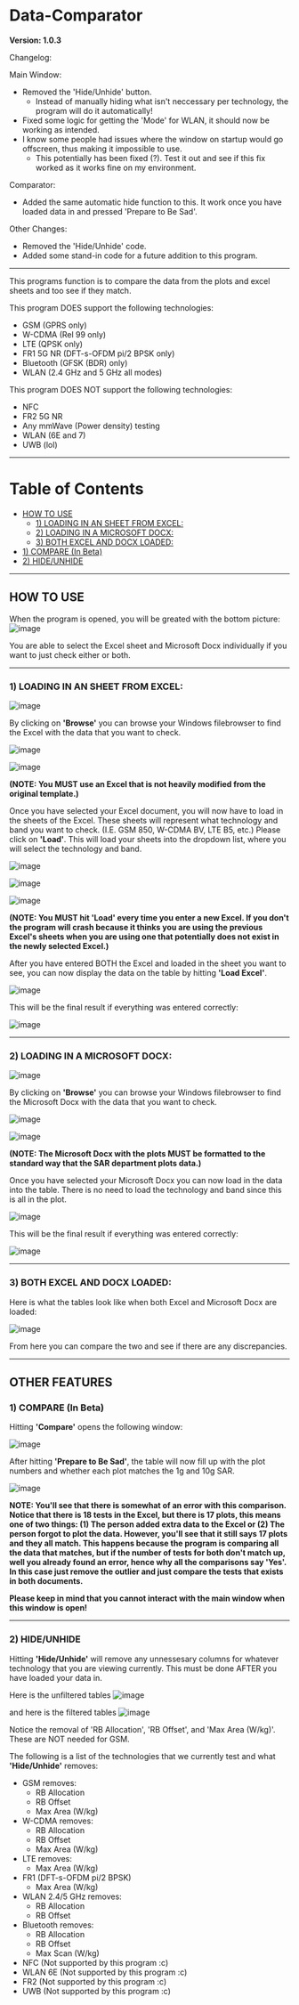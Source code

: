 # Data-Comparator

**Version: 1.0.3**

Changelog:

Main Window:
- Removed the 'Hide/Unhide' button.
  - Instead of manually hiding what isn't neccessary per technology, the program will do it automatically!
- Fixed some logic for getting the 'Mode' for WLAN, it should now be working as intended.
- I know some people had issues where the window on startup would go offscreen, thus making it impossible to use.
  - This potentially has been fixed (?). Test it out and see if this fix worked as it works fine on my environment.
 
Comparator:
- Added the same automatic hide function to this. It work once you have loaded data in and pressed 'Prepare to Be Sad'.

Other Changes:
- Removed the 'Hide/Unhide' code.
- Added some stand-in code for a future addition to this program.


----


This programs function is to compare the data from the plots and excel sheets and too see if they match.

This program DOES support the following technologies:
- GSM (GPRS only)
- W-CDMA (Rel 99 only)
- LTE (QPSK only)
- FR1 5G NR (DFT-s-OFDM pi/2 BPSK only)
- Bluetooth (GFSK (BDR) only)
- WLAN (2.4 GHz and 5 GHz all modes)

This program DOES NOT support the following technologies:
- NFC
- FR2 5G NR
- Any mmWave (Power density) testing
- WLAN (6E and 7)
- UWB (lol)


----


# Table of Contents
- [HOW TO USE](#how-to-use)
  - [1) LOADING IN AN SHEET FROM EXCEL:](#1-loading-in-an-sheet-from-excel)
  - [2) LOADING IN A MICROSOFT DOCX:](#2-loading-in-a-microsoft-docx)
  - [3) BOTH EXCEL AND DOCX LOADED:](#1a-and-2a-both-excel-and-docx-loaded)
- [1) COMPARE (In Beta)](1-compare-in-beta)
- [2) HIDE/UNHIDE](2-hide-unhide)


----


## HOW TO USE

When the program is opened, you will be greated with the bottom picture:
![image](https://github.com/ul52300/Data-Comparator/assets/148300863/50ce371b-ab0e-482a-9362-aa23a308d831)

You are able to select the Excel sheet and Microsoft Docx individually if you want to just check either or both.


----


### 1) LOADING IN AN SHEET FROM EXCEL:

![image](https://github.com/ul52300/Data-Comparator/assets/148300863/5b59a9f5-e28e-4a36-95f3-9f0ffc2bd103)

By clicking on **'Browse'** you can browse your Windows filebrowser to find the Excel with the data that you want to check.

![image](https://github.com/ul52300/Data-Comparator/assets/148300863/20fd6c19-2cdf-44e5-9324-cd82e9702459)

![image](https://github.com/ul52300/Data-Comparator/assets/148300863/7eb282d6-7ac3-4075-bf4b-c64dd537d68b)

**(NOTE: You MUST use an Excel that is not heavily modified from the original template.)**

Once you have selected your Excel document, you will now have to load in the sheets of the Excel. These sheets will represent what technology and band you want to check. (I.E. GSM 850, W-CDMA BV, LTE B5, etc.)
Please click on **'Load'**. This will load your sheets into the dropdown list, where you will select the technology and band.

![image](https://github.com/ul52300/Data-Comparator/assets/148300863/60e7b4c4-cf81-4fa3-bda6-532d7479d72e)

![image](https://github.com/ul52300/Data-Comparator/assets/148300863/e2c4c46b-c0c3-4237-92b9-8543015a1088)

![image](https://github.com/ul52300/Data-Comparator/assets/148300863/73d6c81b-6bed-4def-a51d-a6118c167088)

**(NOTE: You MUST hit 'Load' every time you enter a new Excel. If you don't the program will crash because it thinks you are using the previous Excel's sheets when you are using one that potentially does not exist in the newly selected Excel.)**

After you have entered BOTH the Excel and loaded in the sheet you want to see, you can now display the data on the table by hitting **'Load Excel'**.

![image](https://github.com/ul52300/Data-Comparator/assets/148300863/a3107746-721a-452e-8efb-9d1fb7351f29)

This will be the final result if everything was entered correctly:

![image](https://github.com/ul52300/Data-Comparator/assets/148300863/1b98b619-c9b2-4ea7-812f-596671199f3d)


----


### 2) LOADING IN A MICROSOFT DOCX:

![image](https://github.com/ul52300/Data-Comparator/assets/148300863/4de7fad7-9717-4fc7-aa83-f8c814cea0b8)

By clicking on **'Browse'** you can browse your Windows filebrowser to find the Microsoft Docx with the data that you want to check.

![image](https://github.com/ul52300/Data-Comparator/assets/148300863/75442aba-d591-4be9-81c7-09107464943e)

![image](https://github.com/ul52300/Data-Comparator/assets/148300863/bb9059a8-d2fe-4a2b-b1f3-cbb17b3a100e)

**(NOTE: The Microsoft Docx with the plots MUST be formatted to the standard way that the SAR department plots data.)**

Once you have selected your Microsoft Docx you can now load in the data into the table. There is no need to load the technology and band since this is all in the plot.

![image](https://github.com/ul52300/Data-Comparator/assets/148300863/7c68bfd7-f10a-4a18-84e7-6ebe22e3e3f0)

This will be the final result if everything was entered correctly:

![image](https://github.com/ul52300/Data-Comparator/assets/148300863/fd401924-558d-444a-b96f-9c3858588f5b)


----


### 3) BOTH EXCEL AND DOCX LOADED:

Here is what the tables look like when both Excel and Microsoft Docx are loaded:

![image](https://github.com/ul52300/Data-Comparator/assets/148300863/a160cdf0-78ce-486f-8a84-6fc983f5bf9d)

From here you can compare the two and see if there are any discrepancies.


----


## OTHER FEATURES

### 1) COMPARE (In Beta)

Hitting **'Compare'** opens the following window:

![image](https://github.com/ul52300/Data-Comparator/assets/148300863/77e2070c-f12b-42ce-bf32-a729140ff919)

After hitting **'Prepare to Be Sad'**, the table will now fill up with the plot numbers and whether each plot matches the 1g and 10g SAR.

![image](https://github.com/ul52300/Data-Comparator/assets/148300863/499df448-498b-41b3-b29d-b9c6f7f0da1a)

**NOTE: You'll see that there is somewhat of an error with this comparison. Notice that there is 18 tests in the Excel, but there is 17 plots, this means one of two things: (1) The person added extra data to the Excel or (2) The person forgot to plot the data. However, you'll see that it still says 17 plots and they all match. This happens because the program is comparing all the data that matches, but if the number of tests for both don't match up, well you already found an error, hence why all the comparisons say 'Yes'. In this case just remove the outlier and just compare the tests that exists in both documents.**

**Please keep in mind that you cannot interact with the main window when this window is open!**


----


### 2) HIDE/UNHIDE

Hitting **'Hide/Unhide'** will remove any unnessesary columns for whatever technology that you are viewing currently. This must be done AFTER you have loaded your data in.

Here is the unfiltered tables
![image](https://github.com/ul52300/Data-Comparator/assets/148300863/ba7bf2e8-6ab2-4199-b7e2-bf6f8b0e2696)

and here is the filtered tables
![image](https://github.com/ul52300/Data-Comparator/assets/148300863/63f0229f-e04d-42dd-91ab-7ff42bddffa1)

Notice the removal of 'RB Allocation', 'RB Offset', and 'Max Area (W/kg)'. These are NOT needed for GSM.

The following is a list of the technologies that we currently test and what **'Hide/Unhide'** removes:
- GSM removes:
  - RB Allocation
  - RB Offset
  - Max Area (W/kg)
- W-CDMA removes:
  - RB Allocation
  - RB Offset
  - Max Area (W/kg)
- LTE removes:
  - Max Area (W/kg)
- FR1 (DFT-s-OFDM pi/2 BPSK)
  - Max Area (W/kg)
- WLAN 2.4/5 GHz removes:
  - RB Allocation
  - RB Offset
- Bluetooth removes:
  - RB Allocation
  - RB Offset
  - Max Scan (W/kg)
- NFC (Not supported by this program :c)
- WLAN 6E (Not supported by this program :c)
- FR2 (Not supported by this program :c)
- UWB (Not supported by this program :c)
